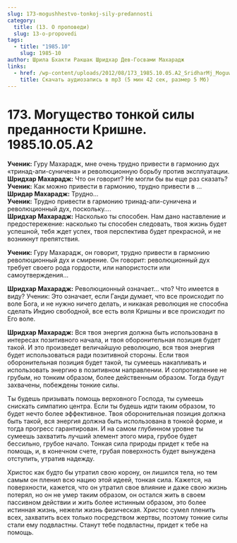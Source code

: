 ```yaml
---
slug: 173-mogushhestvo-tonkoj-sily-predannosti
category:
  title: (13. О проповеди)
  slug: 13-o-propovedi
tags:
  - title: "1985.10"
    slug: 1985-10
author: Шрила Бхакти Ракшак Шридхар Дев-Госвами Махарадж
links:
  - href: /wp-content/uploads/2012/08/173_1985.10.05.A2_SridharMj_Moguwestvo_tonkoy_sily_predannosti_Krishne.mp3
    title: Скачать аудиозапись в mp3 (5 мин 42 сек, размер 5 Мб)
---
```


# 173. Могущество тонкой силы преданности Кришне. 1985.10.05.A2

**Ученик:** Гуру Махарадж, мне очень трудно привести в гармонию дух «тринад-апи-суничена» и революционную борьбу против эксплуатации.\
**Шридхар Махарадж:** Что он говорит? Не могли бы вы еще раз сказать?\
**Ученик:** Как можно привести в гармонию, трудно привести в …\
**Шридар Махарадж:** Трудно…\
**Ученик:** Трудно привести в гармонию тринад-апи-суничена и революционный дух, поскольку….\
**Шридхар Махарадж:** Насколько ты способен. Нам дано наставление и предостережение: насколько ты способен следовать, твоя жизнь будет успешной, тебя ждет успех, твоя перспектива будет прекрасной, и не возникнут препятствия.

**Ученик:** Гуру Махарадж, он говорит, трудно привести в гармонию революционный дух и смирение. Он говорит: революционный дух требует своего рода гордости, или напористости или самоутверждения…

**Шридхар Махарадж:** Революционный означает… что? Что имеется в виду? Ученик: Это означает, если Ганди думает, что все происходит по воле Бога, и не нужно ничего делать, и никакая революция не способна сделать Индию свободной, все есть воля Кришны и все происходит по Его воле.

**Шридхар Махарадж:** Вся твоя энергия должна быть использована в интересах позитивного начала, и твоя оборонительная позиция будет такой. И это произведет величайшую революцию, вся твоя энергия будет использоваться ради позитивной стороны. Если твоя оборонительная позиция будет такой, ты сумеешь накапливать и использовать энергию в позитивном направлении. И сопротивление не грубым, но тонким образом, более действенным образом. Тогда будут захвачены, побеждены тонкие силы.

Ты будешь призывать помощь верховного Господа, ты сумеешь снискать симпатию центра. Если ты будешь идти таким образом, то будет нечто более эффективное. Твоя оборонительная позиция должна быть такой, вся энергия должна быть использована в тонкой форме, и тогда прогресс гарантирован. И на самом глубинном уровне ты сумеешь захватить лучший элемент этого мира, грубое будет бессильно, грубое начало. Тонкая сила природы придет к тебе на помощь, и, в конечном счете, грубая поверхность будет вынуждена отступить, утратив надежду.

Христос как будто бы утратил свою корону, он лишился тела, но тем самым он пленил всю нацию этой идеей, тонкая сила. Кажется, на поверхности, кажется, что он утратил свое влияние и даже свою жизнь потерял, но он не умер таким образом, он остался жить в своем пассивном действии и жить более истинным образом, это более истинная жизнь, нежели жизнь физическая. Христос сумел пленить всех, захватить всех только посредством жертвы, поэтому тонкие силы стали ему подвластны. Станут тебе подвластны, придет к тебе на помощь.

